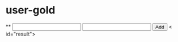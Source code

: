 # user-gold
<!DOCTYPE html>
<html> **
<head><title>Calculator</title></read>
<body>
  <input id="num1" type="number">
  <input id="num2" type="number">
  <button onclick="add()">Add</button>
  <
    id="result"></p>

  <script>
    function (add) {
      const a = parseFloat(document.getElementById("num1").value);
      const b = parseFloat(document.getElementById("num2").value);
      document.getElementById("result").innerText = "Result: " + (a +b );
    }
  </script>
</body>
</html>

